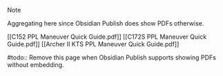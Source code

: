 > [!note]
> Aggregating here since Obsidian Publish does show PDFs otherwise.

[[C152 PPL Maneuver Quick Guide.pdf]]
[[C172S PPL Maneuver Quick Guide.pdf]]
[[Archer II KTS PPL Maneuver Quick Guide.pdf]]


#todo:: Remove this page when Obsidian Publish supports showing PDFs without embedding.